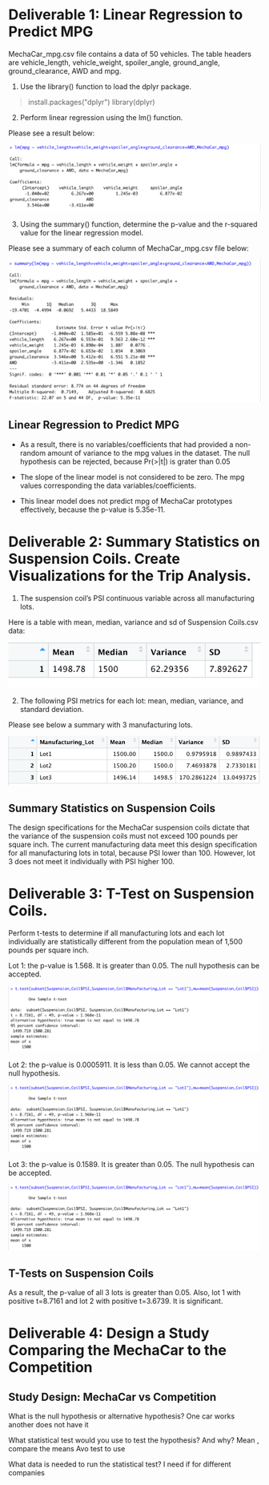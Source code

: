 
# Deliverable 1: Linear Regression to Predict MPG

MechaCar_mpg.csv file contains a data of 50 vehicles.  The table headers are vehicle_length, vehicle_weight, spoiler_angle, ground_angle, ground_clearance, AWD and mpg.   

1. Use the library() function to load the dplyr package.

> install.packages("dplyr")
>library(dplyr)

2. Perform linear regression using the lm() function. 

Please see a result below:

![linear_regression](linear_regression.png)

3. Using the summary() function, determine the p-value and the r-squared value for the linear regression model.

Please see a summary of each column of MechaCar_mpg.csv file below:

![summary](summary.png)

## Linear Regression to Predict MPG

- As a result, there is no variables/coefficients that had provided a non-random amount of variance to the mpg values in the dataset. The null hypothesis can be rejected, because Pr(>|t|) is grater than 0.05

- The slope of the linear model is not considered to be zero. The mpg values corresponding the data variables/coefficients.

- This linear model does not predict mpg of MechaCar prototypes effectively, because the p-value is 5.35e-11.


# Deliverable 2: Summary Statistics on Suspension Coils. Create Visualizations for the Trip Analysis.

1. The suspension coil’s PSI continuous variable across all manufacturing lots.

Here is a table with mean, median, variance and sd of Suspension Coils.csv data:

![Total_summary](Total_summary.png)

2. The following PSI metrics for each lot: mean, median, variance, and standard deviation.

Please see below a summary with 3 manufacturing lots. 

![Lot_summary](Lot_summary.png)

## Summary Statistics on Suspension Coils

The design specifications for the MechaCar suspension coils dictate that the variance of the suspension coils must not exceed 100 pounds per square inch. The current manufacturing data meet this design specification for all manufacturing lots in total, because PSI lower than 100. However, lot 3 does not meet it individually with PSI higher 100. 

# Deliverable 3: T-Test on Suspension Coils. 
Perform t-tests to determine if all manufacturing lots and each lot individually are statistically different from the population mean of 1,500 pounds per square inch.

Lot 1: the p-value is 1.568. It is greater than 0.05. The null hypothesis can be accepted. 

![Lot_1](Lot_1.png)

Lot 2: the p-value is 0.0005911. It is less than 0.05. We cannot accept the null hypothesis.

![Lot_1](Lot_1.png)

Lot 3: the p-value is 0.1589. It is greater than 0.05. The null hypothesis can be accepted. 

![Lot_1](Lot_1.png)


## T-Tests on Suspension Coils

As a result, the p-value of all 3 lots is greater than 0.05. Also, lot 1 with positive t=8.7161 and lot 2 with positive t=3.6739. It is significant. 


# Deliverable 4: Design a Study Comparing the MechaCar to the Competition

## Study Design: MechaCar vs Competition


What is the null hypothesis or alternative hypothesis? One car works another does not have it 

What statistical test would you use to test the hypothesis? And why?  Mean , compare the means 
Avo test to use


What data is needed to run the statistical test? I need if for different companies 

